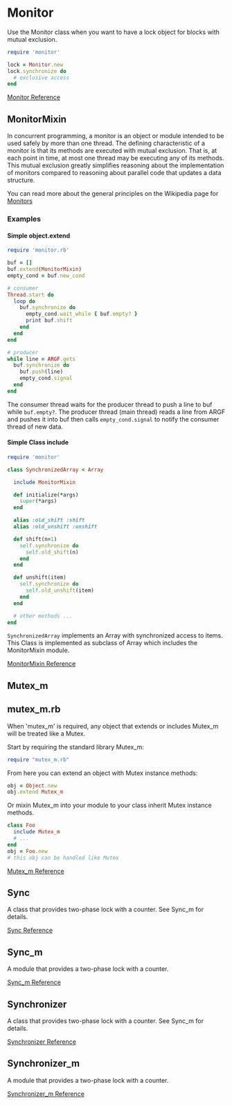 # Monitor

Use the Monitor class when you want to have a lock object for blocks
with mutual exclusion.


```ruby
require 'monitor'

lock = Monitor.new
lock.synchronize do
  # exclusive access
end
```

[Monitor
Reference](https://ruby-doc.org/stdlib-2.5.0/libdoc/monitor/rdoc/Monitor.html)



## MonitorMixin

In concurrent programming, a monitor is an object or module intended to
be used safely by more than one thread. The defining characteristic of a
monitor is that its methods are executed with mutual exclusion. That is,
at each point in time, at most one thread may be executing any of its
methods. This mutual exclusion greatly simplifies reasoning about the
implementation of monitors compared to reasoning about parallel code
that updates a data structure.

You can read more about the general principles on the Wikipedia page for
[Monitors](http://en.wikipedia.org/wiki/Monitor_%28synchronization%29)

### Examples

#### Simple object.extend


```ruby
require 'monitor.rb'

buf = []
buf.extend(MonitorMixin)
empty_cond = buf.new_cond

# consumer
Thread.start do
  loop do
    buf.synchronize do
      empty_cond.wait_while { buf.empty? }
      print buf.shift
    end
  end
end

# producer
while line = ARGF.gets
  buf.synchronize do
    buf.push(line)
    empty_cond.signal
  end
end
```

The consumer thread waits for the producer thread to push a line to buf
while `buf.empty?`. The producer thread (main thread) reads a line from
ARGF and pushes it into buf then calls `empty_cond.signal` to notify the
consumer thread of new data.

#### Simple Class include


```ruby
require 'monitor'

class SynchronizedArray < Array

  include MonitorMixin

  def initialize(*args)
    super(*args)
  end

  alias :old_shift :shift
  alias :old_unshift :unshift

  def shift(n=1)
    self.synchronize do
      self.old_shift(n)
    end
  end

  def unshift(item)
    self.synchronize do
      self.old_unshift(item)
    end
  end

  # other methods ...
end
```

`SynchronizedArray` implements an Array with synchronized access to
items. This Class is implemented as subclass of Array which includes the
MonitorMixin module.

[MonitorMixin
Reference](https://ruby-doc.org/stdlib-2.5.0/libdoc/monitor/rdoc/MonitorMixin.html)



## Mutex\_m

## mutex\_m.rb

When 'mutex\_m' is required, any object that extends or includes
Mutex\_m will be treated like a Mutex.

Start by requiring the standard library Mutex\_m:


```ruby
require "mutex_m.rb"
```

From here you can extend an object with Mutex instance methods:


```ruby
obj = Object.new
obj.extend Mutex_m
```

Or mixin Mutex\_m into your module to your class inherit Mutex instance
methods.


```ruby
class Foo
  include Mutex_m
  # ...
end
obj = Foo.new
# this obj can be handled like Mutex
```

[Mutex\_m
Reference](https://ruby-doc.org/stdlib-2.5.0/libdoc/mutex_m/rdoc/Mutex_m.html)



## Sync

A class that provides two-phase lock with a counter. See Sync\_m for
details.

[Sync
Reference](https://ruby-doc.org/stdlib-2.5.0/libdoc/sync/rdoc/Sync.html)



## Sync\_m

A module that provides a two-phase lock with a counter.

[Sync\_m
Reference](https://ruby-doc.org/stdlib-2.5.0/libdoc/sync/rdoc/Sync_m.html)



## Synchronizer

A class that provides two-phase lock with a counter. See Sync\_m for
details.

[Synchronizer
Reference](https://ruby-doc.org/stdlib-2.5.0/libdoc/sync/rdoc/Synchronizer.html)



## Synchronizer\_m

A module that provides a two-phase lock with a counter.

[Synchronizer\_m
Reference](https://ruby-doc.org/stdlib-2.5.0/libdoc/sync/rdoc/Synchronizer_m.html)

